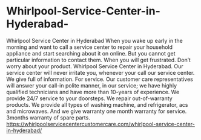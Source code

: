 # Whirlpool-Service-Center-in-Hyderabad-
Whirlpool Service Center in Hyderabad  When you wake up early in the morning and want to call a service center to repair your household appliance and start searching about it on online. But you cannot get particular information to contact them. When you will get frustrated. Don’t worry about your product. Whirlpool Service Center in Hyderabad. Our service center will never irritate you, whenever your call our service center. We give full of information. For service. Our customer care representatives will answer your call-in polite manner, in our service; we have highly qualified technicians and have more than 10-years of experience. We provide 24/7 service to your doorsteps. We repair out-of-warranty products. We provide all types of washing machine, and refrigerator, acs and microwaves. And we give warranty one month warranty for service. 3months warranty of spare parts. https://whirlpoolservicecentercustomercare.com/whirlpool-service-center-in-hyderabad/
